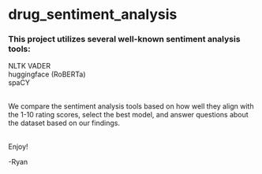 # drug_sentiment_analysis

### This project utilizes several well-known sentiment analysis tools:

NLTK VADER<br>
huggingface (RoBERTa)<br>
spaCY<br><br>

We compare the sentiment analysis tools based on how well they align with the 1-10 rating scores, select the best model, and answer questions about the dataset based on our findings.<br><br>


Enjoy!<br>

-Ryan
